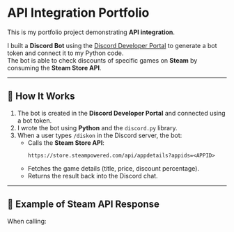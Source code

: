 # API Integration Portfolio

This is my portfolio project demonstrating **API integration**.  

I built a **Discord Bot** using the [Discord Developer Portal](https://discord.com/developers/applications) to generate a bot token and connect it to my Python code.  
The bot is able to check discounts of specific games on **Steam** by consuming the **Steam Store API**.

---

## 🔹 How It Works
1. The bot is created in the **Discord Developer Portal** and connected using a bot token.  
2. I wrote the bot using **Python** and the `discord.py` library.  
3. When a user types `/diskon` in the Discord server, the bot:  
   - Calls the **Steam Store API**:  
     ```
     https://store.steampowered.com/api/appdetails?appids=<APPID>
     ```
   - Fetches the game details (title, price, discount percentage).  
   - Returns the result back into the Discord chat.  

---

## 🔹 Example of Steam API Response
When calling:
